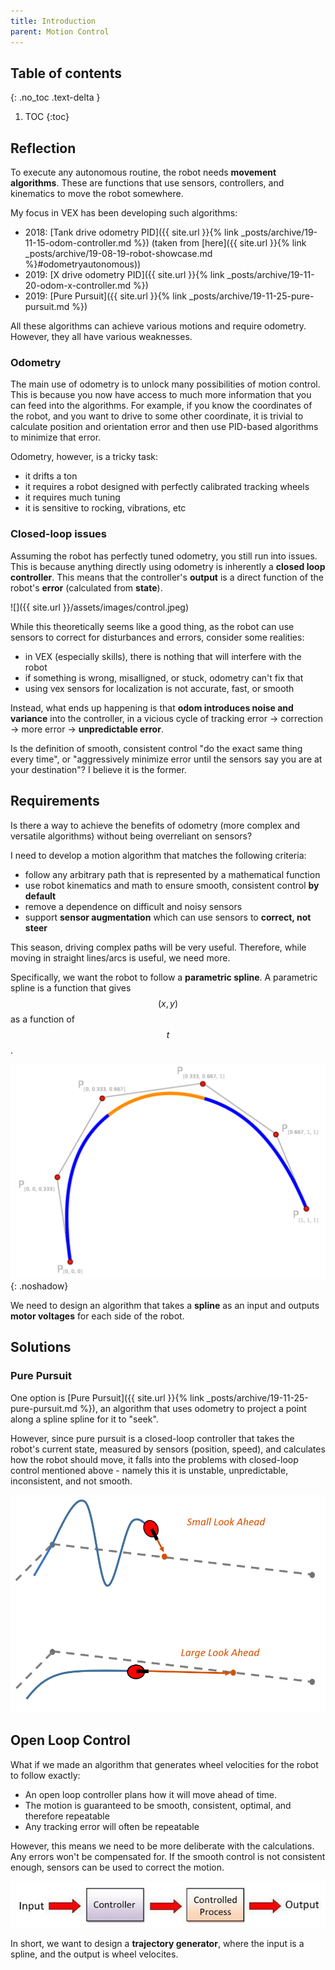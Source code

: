 ```yaml
---
title: Introduction
parent: Motion Control
---
```


<!-- prettier-ignore-start -->
## Table of contents
{: .no_toc .text-delta }
1. TOC 
{:toc}

<!-- prettier-ignore-end -->

## Reflection

To execute any autonomous routine, the robot needs **movement algorithms**.
These are functions that use sensors, controllers, and kinematics to move the
robot somewhere.

My focus in VEX has been developing such algorithms:

- 2018: [Tank drive odometry
  PID]({{ site.url }}{% link _posts/archive/19-11-15-odom-controller.md %})
  (taken from
  [here]({{ site.url }}{% link _posts/archive/19-08-19-robot-showcase.md %}#odometryautonomous))
- 2019: [X drive odometry
  PID]({{ site.url }}{% link _posts/archive/19-11-20-odom-x-controller.md %})
- 2019: [Pure
  Pursuit]({{ site.url }}{% link _posts/archive/19-11-25-pure-pursuit.md %})

All these algorithms can achieve various motions and require odometry. However,
they all have various weaknesses.

### Odometry

The main use of odometry is to unlock many possibilities of motion control. This
is because you now have access to much more information that you can feed into
the algorithms. For example, if you know the coordinates of the robot, and you
want to drive to some other coordinate, it is trivial to calculate position and
orientation error and then use PID-based algorithms to minimize that error.

Odometry, however, is a tricky task:

- it drifts a ton
- it requires a robot designed with perfectly calibrated tracking wheels
- it requires much tuning
- it is sensitive to rocking, vibrations, etc

### Closed-loop issues

Assuming the robot has perfectly tuned odometry, you still run into issues. This
is because anything directly using odometry is inherently a **closed loop
controller**. This means that the controller's **output** is a direct function
of the robot's **error** (calculated from **state**).

![]({{ site.url }}/assets/images/control.jpeg)

While this theoretically seems like a good thing, as the robot can use sensors
to correct for disturbances and errors, consider some realities:

- in VEX (especially skills), there is nothing that will interfere with the
  robot
- if something is wrong, misalligned, or stuck, odometry can't fix that
- using vex sensors for localization is not accurate, fast, or smooth

Instead, what ends up happening is that **odom introduces noise and variance**
into the controller, in a vicious cycle of tracking error -> correction -> more
error -> **unpredictable error**.

Is the definition of smooth, consistent control "do the exact same thing every
time", or "aggressively minimize error until the sensors say you are at your
destination"? I believe it is the former.

## Requirements

Is there a way to achieve the benefits of odometry (more complex and versatile
algorithms) without being overreliant on sensors?

I need to develop a motion algorithm that matches the following criteria:

- follow any arbitrary path that is represented by a mathematical function
- use robot kinematics and math to ensure smooth, consistent control **by
  default**
- remove a dependence on difficult and noisy sensors
- support **sensor augmentation** which can use sensors to **correct, not
  steer**

This season, driving complex paths will be very useful. Therefore, while moving
in straight lines/arcs is useful, we need more.

Specifically, we want the robot to follow a **parametric spline**. A parametric
spline is a function that gives $$(x, y)$$ as a function of $$t$$.

![](images/spline.png){: .noshadow}

We need to design an algorithm that takes a **spline** as an input and outputs
**motor voltages** for each side of the robot.

## Solutions

### Pure Pursuit

One option is [Pure
Pursuit]({{ site.url }}{% link _posts/archive/19-11-25-pure-pursuit.md %}), an
algorithm that uses odometry to project a point along a spline spline for it to
"seek".

However, since pure pursuit is a closed-loop controller that takes the robot's
current state, measured by sensors (position, speed), and calculates how the
robot should move, it falls into the problems with closed-loop control mentioned
above - namely this it is unstable, unpredictable, inconsistent, and not smooth.

![](images/pure.png)

## Open Loop Control

What if we made an algorithm that generates wheel velocities for the robot to
follow exactly:

- An open loop controller plans how it will move ahead of time.
- The motion is guaranteed to be smooth, consistent, optimal, and therefore
  repeatable
- Any tracking error will often be repeatable

However, this means we need to be more deliberate with the calculations. Any
errors won't be compensated for. If the smooth control is not consistent enough,
sensors can be used to correct the motion.

![](images/open.jpg)

In short, we want to design a **trajectory generator**, where the input is a
spline, and the output is wheel velocites.
